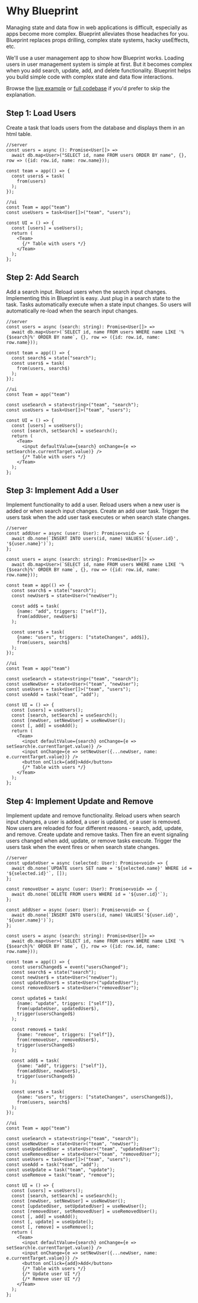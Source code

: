 # Why Blueprint

Managing state and data flow in web applications is difficult, especially as apps become more complex. Blueprint alleviates those headaches for you. Blueprint replaces props drilling, complex state systems, hacky useEffects, etc.

We'll use a user management app to show how Blueprint works. Loading users in user management system is simple at first. But it becomes complex when you add search, update, add, and delete functionality. Blueprint helps you build simple code with complex state and data flow interactions.

Browse the [live example](https://usermanagement-ui-7y67ff2sba-uc.a.run.app/) or [full codebase](https://github.com/steaks/blueprint/tree/main/examples/userManagement) if you'd prefer to skip the explanation.

## Step 1: Load Users
Create a task that loads users from the database and displays them in an html table.

```
//server
const users = async (): Promise<User[]> =>
  await db.map<User>("SELECT id, name FROM users ORDER BY name", {}, row => ({id: row.id, name: row.name}));

const team = app(() => {
  const users$ = task(
    from(users)
  );
});
```

```
//ui
const Team = app("team")
const useUsers = task<User[]>("team", "users");

const UI = () => {
  const [users] = useUsers();
  return (
    <Team>
      {/* Table with users */}
    </Team>
  );
};
```

## Step 2: Add Search
Add a search input. Reload users when the search input changes. Implementing this in Blueprint is easy. Just plug in a search state to the task. Tasks automatically execute when a state input changes. So users will automatically re-load when the search input changes.

```
//server
const users = async (search: string): Promise<User[]> =>
  await db.map<User>(`SELECT id, name FROM users WHERE name LIKE '%{$search}%' ORDER BY name`, {}, row => ({id: row.id, name: row.name}));

const team = app(() => {
  const search$ = state("search");
  const users$ = task(
    from(users, search$)
  );
});
```

```
//ui
const Team = app("team")

const useSearch = state<string>("team", "search");
const useUsers = task<User[]>("team", "users");

const UI = () => {
  const [users] = useUsers();
  const [search, setSearch] = useSearch();
  return (
    <Team>
      <input defaultValue={search} onChange={e => setSearch(e.currentTarget.value)} />
      {/* Table with users */}
    </Team>
  );
};
```

## Step 3: Implement Add a User
Implement functionality to add a user. Reload users when a new user is added or when search input changes. Create an add user task. Trigger the users task when the add user task executes or when search state changes.

```
//server
const addUser = async (user: User): Promise<void> => {
  await db.none(`INSERT INTO users(id, name) VALUES('${user.id}', '${user.name}')`);
};

const users = async (search: string): Promise<User[]> =>
  await db.map<User>(`SELECT id, name FROM users WHERE name LIKE '%{$search}%' ORDER BY name`, {}, row => ({id: row.id, name: row.name}));

const team = app(() => {
  const search$ = state("search");
  const newUser$ = state<User>("newUser");
  
  const add$ = task(
    {name: "add", triggers: ["self"]},
    from(addUser, newUser$)
  );
  
  const users$ = task(
    {name: "users", triggers: ["stateChanges", add$]},
    from(users, search$)
  );
});
```

```
//ui
const Team = app("team")

const useSearch = state<string>("team", "search");
const useNewUser = state<User>("team", "newUser");
const useUsers = task<User[]>("team", "users");
const useAdd = task("team", "add");

const UI = () => {
  const [users] = useUsers();
  const [search, setSearch] = useSearch();
  const [newUser, setNewUser] = useNewUser();
  const [, add] = useAdd();
  return (
    <Team>
      <input defaultValue={search} onChange={e => setSearch(e.currentTarget.value)} />
      <input onChange={e => setNewUser({...newUser, name: e.currentTarget.value})} />
      <button onClick={add}>Add</button>
      {/* Table with users */}
    </Team>
  );
};
```

## Step 4: Implement Update and Remove 

Implement update and remove functionality. Reload users when search input changes, a user is added, a user is updated, or a user is removed. Now users are reloaded for four different reasons - search, add, update, and remove. Create update and remove tasks. Then fire an event signaling users changed when add, update, or remove tasks execute. Trigger the users task when the event fires or when search state changes.

```
//server
const updateUser = async (selected: User): Promise<void> => {
  await db.none(`UPDATE users SET name = '${selected.name}' WHERE id = '${selected.id}'`, []);
};

const removeUser = async (user: User): Promise<void> => {
  await db.none(`DELETE FROM users WHERE id = '${user.id}'`);
};

const addUser = async (user: User): Promise<void> => {
  await db.none(`INSERT INTO users(id, name) VALUES('${user.id}', '${user.name}')`);
};

const users = async (search: string): Promise<User[]> =>
  await db.map<User>(`SELECT id, name FROM users WHERE name LIKE '%{$search}%' ORDER BY name`, {}, row => ({id: row.id, name: row.name}));

const team = app(() => {
  const usersChanged$ = event("usersChanged");
  const search$ = state("search");
  const newUser$ = state<User>("newUser");
  const updatedUser$ = state<User>("updatedUser");
  const removedUser$ = state<User>("removedUser");
  
  const update$ = task(
    {name: "update", triggers: ["self"]},
    from(updateUser, updatedUser$),
    trigger(usersChanged$)
  );
  
  const remove$ = task(
    {name: "remove", triggers: ["self"]},
    from(removeUser, removedUser$),
    trigger(usersChanged$)
  );
  
  const add$ = task(
    {name: "add", triggers: ["self"]},
    from(addUser, newUser$),
    trigger(usersChanged$)
  );
  
  const users$ = task(
    {name: "users", triggers: ["stateChanges", usersChanged$]},
    from(users, search$)
  );
});
```

```
//ui
const Team = app("team")

const useSearch = state<string>("team", "search");
const useNewUser = state<User>("team", "newUser");
const useUpdatedUser = state<User>("team", "updatedUser");
const useRemovedUser = state<User>("team", "removedUser");
const useUsers = task<User[]>("team", "users");
const useAdd = task("team", "add");
const useUpdate = task("team", "update");
const useRemove = task("team", "remove");

const UI = () => {
  const [users] = useUsers();
  const [search, setSearch] = useSearch();
  const [newUser, setNewUser] = useNewUser();
  const [updatedUser, setUpdatedUser] = useNewUser();
  const [removedUser, setRemovedUser] = useRemovedUser();
  const [, add] = useAdd();
  const [, update] = useUpdate();
  const [, remove] = useRemove();
  return (
    <Team>
      <input defaultValue={search} onChange={e => setSearch(e.currentTarget.value)} />
      <input onChange={e => setNewUser({...newUser, name: e.currentTarget.value})} />
      <button onClick={add}>Add</button>
      {/* Table with users */}
      {/* Update user UI */}
      {/* Remove user UI */}
    </Team>
  );
};
```